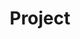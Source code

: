 ---
title: Project

# Listing view
view: compact

# Optional banner image (relative to `assets/media/` folder).
banner:
  caption: "Image credit: [**Unsplash**](https://images.unsplash.com/photo-1579389083078-4e7018379f7e)"
  image: "priscilla-du-preez-OEdkPaxYMXU-unsplash.jpg"
---
